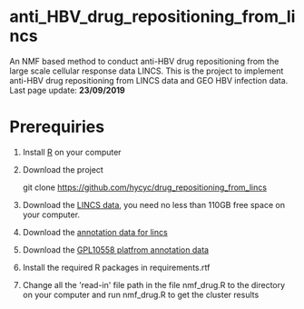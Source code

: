 # anti_HBV_drug_repositioning_from_lincs
An NMF based method to conduct anti-HBV drug repositioning from the large scale cellular response data LINCS.
This is the project to implement anti-HBV drug repositioning from LINCS data and GEO HBV infection data.
Last page update: **23/09/2019**

# Prerequiries
1. Install [R](https://www.r-project.org) on your computer
2. Download the project
    
    git clone https://github.com/hycyc/drug_repositioning_from_lincs
    
3. Download the [LINCS data](https://cbcl.ics.uci.edu/public_data/D-GEX/l1000_n1328098x22268.gctx), you need no less than 110GB free space on your computer.
4. Download the [annotation data for lincs](https://drive.google.com/file/d/19AlHVi2vv5T5hgvQ_uR6buygFQVHwKuD/view?usp=sharing)
5. Download the [GPL10558 platfrom annotation data](https://drive.google.com/file/d/12sjV2MJlPaTPNvc-ZFl540W1hoBqDMRv/view?usp=sharing)
6. Install the required R packages in requirements.rtf
7. Change all the 'read-in' file path in the file nmf_drug.R to the directory on your computer and run nmf_drug.R to get the cluster results
